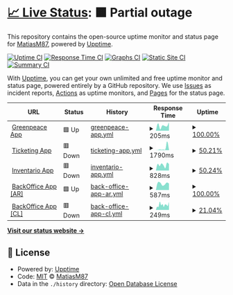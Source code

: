 # [📈 Live Status](https://demo.upptime.js.org): <!--live status--> **🟧 Partial outage**

This repository contains the open-source uptime monitor and status page for [MatiasM87](https://demo.upptime.js.org), powered by [Upptime](https://github.com/upptime/upptime).

[![Uptime CI](https://github.com/MatiasM87/MatiasM87/workflows/Uptime%20CI/badge.svg)](https://github.com/MatiasM87/MatiasM87/actions?query=workflow%3A%22Uptime+CI%22)
[![Response Time CI](https://github.com/MatiasM87/MatiasM87/workflows/Response%20Time%20CI/badge.svg)](https://github.com/MatiasM87/MatiasM87/actions?query=workflow%3A%22Response+Time+CI%22)
[![Graphs CI](https://github.com/MatiasM87/MatiasM87/workflows/Graphs%20CI/badge.svg)](https://github.com/MatiasM87/MatiasM87/actions?query=workflow%3A%22Graphs+CI%22)
[![Static Site CI](https://github.com/MatiasM87/MatiasM87/workflows/Static%20Site%20CI/badge.svg)](https://github.com/MatiasM87/MatiasM87/actions?query=workflow%3A%22Static+Site+CI%22)
[![Summary CI](https://github.com/MatiasM87/MatiasM87/workflows/Summary%20CI/badge.svg)](https://github.com/MatiasM87/MatiasM87/actions?query=workflow%3A%22Summary+CI%22)

With [Upptime](https://upptime.js.org), you can get your own unlimited and free uptime monitor and status page, powered entirely by a GitHub repository. We use [Issues](https://github.com/MatiasM87/MatiasM87/issues) as incident reports, [Actions](https://github.com/MatiasM87/MatiasM87/actions) as uptime monitors, and [Pages](https://demo.upptime.js.org) for the status page.

<!--start: status pages-->
<!-- This summary is generated by Upptime (https://github.com/upptime/upptime) -->
<!-- Do not edit this manually, your changes will be overwritten -->
<!-- prettier-ignore -->
| URL | Status | History | Response Time | Uptime |
| --- | ------ | ------- | ------------- | ------ |
| <img alt="" src="https://icons.duckduckgo.com/ip3/app.greenpeace.org.ar.ico" height="13"> [Greenpeace App](https://app.greenpeace.org.ar/coupon/regular/forms/registration) | 🟩 Up | [greenpeace-app.yml](https://github.com/MatiasM87/uptime/commits/HEAD/history/greenpeace-app.yml) | <details><summary><img alt="Response time graph" src="./graphs/greenpeace-app/response-time-week.png" height="20"> 205ms</summary><br><a href="https://MatiasM87.github.io/uptime/history/greenpeace-app"><img alt="Response time 210" src="https://img.shields.io/endpoint?url=https%3A%2F%2Fraw.githubusercontent.com%2FMatiasM87%2Fuptime%2FHEAD%2Fapi%2Fgreenpeace-app%2Fresponse-time.json"></a><br><a href="https://MatiasM87.github.io/uptime/history/greenpeace-app"><img alt="24-hour response time 332" src="https://img.shields.io/endpoint?url=https%3A%2F%2Fraw.githubusercontent.com%2FMatiasM87%2Fuptime%2FHEAD%2Fapi%2Fgreenpeace-app%2Fresponse-time-day.json"></a><br><a href="https://MatiasM87.github.io/uptime/history/greenpeace-app"><img alt="7-day response time 205" src="https://img.shields.io/endpoint?url=https%3A%2F%2Fraw.githubusercontent.com%2FMatiasM87%2Fuptime%2FHEAD%2Fapi%2Fgreenpeace-app%2Fresponse-time-week.json"></a><br><a href="https://MatiasM87.github.io/uptime/history/greenpeace-app"><img alt="30-day response time 196" src="https://img.shields.io/endpoint?url=https%3A%2F%2Fraw.githubusercontent.com%2FMatiasM87%2Fuptime%2FHEAD%2Fapi%2Fgreenpeace-app%2Fresponse-time-month.json"></a><br><a href="https://MatiasM87.github.io/uptime/history/greenpeace-app"><img alt="1-year response time 210" src="https://img.shields.io/endpoint?url=https%3A%2F%2Fraw.githubusercontent.com%2FMatiasM87%2Fuptime%2FHEAD%2Fapi%2Fgreenpeace-app%2Fresponse-time-year.json"></a></details> | <details><summary><a href="https://MatiasM87.github.io/uptime/history/greenpeace-app">100.00%</a></summary><a href="https://MatiasM87.github.io/uptime/history/greenpeace-app"><img alt="All-time uptime 99.53%" src="https://img.shields.io/endpoint?url=https%3A%2F%2Fraw.githubusercontent.com%2FMatiasM87%2Fuptime%2FHEAD%2Fapi%2Fgreenpeace-app%2Fuptime.json"></a><br><a href="https://MatiasM87.github.io/uptime/history/greenpeace-app"><img alt="24-hour uptime 100.00%" src="https://img.shields.io/endpoint?url=https%3A%2F%2Fraw.githubusercontent.com%2FMatiasM87%2Fuptime%2FHEAD%2Fapi%2Fgreenpeace-app%2Fuptime-day.json"></a><br><a href="https://MatiasM87.github.io/uptime/history/greenpeace-app"><img alt="7-day uptime 100.00%" src="https://img.shields.io/endpoint?url=https%3A%2F%2Fraw.githubusercontent.com%2FMatiasM87%2Fuptime%2FHEAD%2Fapi%2Fgreenpeace-app%2Fuptime-week.json"></a><br><a href="https://MatiasM87.github.io/uptime/history/greenpeace-app"><img alt="30-day uptime 100.00%" src="https://img.shields.io/endpoint?url=https%3A%2F%2Fraw.githubusercontent.com%2FMatiasM87%2Fuptime%2FHEAD%2Fapi%2Fgreenpeace-app%2Fuptime-month.json"></a><br><a href="https://MatiasM87.github.io/uptime/history/greenpeace-app"><img alt="1-year uptime 99.53%" src="https://img.shields.io/endpoint?url=https%3A%2F%2Fraw.githubusercontent.com%2FMatiasM87%2Fuptime%2FHEAD%2Fapi%2Fgreenpeace-app%2Fuptime-year.json"></a></details>
| <img alt="" src="https://icons.duckduckgo.com/ip3/rt.greenpeace.org.ar.ico" height="13"> [Ticketing App](https://rt.greenpeace.org.ar/) | 🟥 Down | [ticketing-app.yml](https://github.com/MatiasM87/uptime/commits/HEAD/history/ticketing-app.yml) | <details><summary><img alt="Response time graph" src="./graphs/ticketing-app/response-time-week.png" height="20"> 1790ms</summary><br><a href="https://MatiasM87.github.io/uptime/history/ticketing-app"><img alt="Response time 641" src="https://img.shields.io/endpoint?url=https%3A%2F%2Fraw.githubusercontent.com%2FMatiasM87%2Fuptime%2FHEAD%2Fapi%2Fticketing-app%2Fresponse-time.json"></a><br><a href="https://MatiasM87.github.io/uptime/history/ticketing-app"><img alt="24-hour response time 397" src="https://img.shields.io/endpoint?url=https%3A%2F%2Fraw.githubusercontent.com%2FMatiasM87%2Fuptime%2FHEAD%2Fapi%2Fticketing-app%2Fresponse-time-day.json"></a><br><a href="https://MatiasM87.github.io/uptime/history/ticketing-app"><img alt="7-day response time 1790" src="https://img.shields.io/endpoint?url=https%3A%2F%2Fraw.githubusercontent.com%2FMatiasM87%2Fuptime%2FHEAD%2Fapi%2Fticketing-app%2Fresponse-time-week.json"></a><br><a href="https://MatiasM87.github.io/uptime/history/ticketing-app"><img alt="30-day response time 821" src="https://img.shields.io/endpoint?url=https%3A%2F%2Fraw.githubusercontent.com%2FMatiasM87%2Fuptime%2FHEAD%2Fapi%2Fticketing-app%2Fresponse-time-month.json"></a><br><a href="https://MatiasM87.github.io/uptime/history/ticketing-app"><img alt="1-year response time 641" src="https://img.shields.io/endpoint?url=https%3A%2F%2Fraw.githubusercontent.com%2FMatiasM87%2Fuptime%2FHEAD%2Fapi%2Fticketing-app%2Fresponse-time-year.json"></a></details> | <details><summary><a href="https://MatiasM87.github.io/uptime/history/ticketing-app">50.21%</a></summary><a href="https://MatiasM87.github.io/uptime/history/ticketing-app"><img alt="All-time uptime 84.98%" src="https://img.shields.io/endpoint?url=https%3A%2F%2Fraw.githubusercontent.com%2FMatiasM87%2Fuptime%2FHEAD%2Fapi%2Fticketing-app%2Fuptime.json"></a><br><a href="https://MatiasM87.github.io/uptime/history/ticketing-app"><img alt="24-hour uptime 50.20%" src="https://img.shields.io/endpoint?url=https%3A%2F%2Fraw.githubusercontent.com%2FMatiasM87%2Fuptime%2FHEAD%2Fapi%2Fticketing-app%2Fuptime-day.json"></a><br><a href="https://MatiasM87.github.io/uptime/history/ticketing-app"><img alt="7-day uptime 50.21%" src="https://img.shields.io/endpoint?url=https%3A%2F%2Fraw.githubusercontent.com%2FMatiasM87%2Fuptime%2FHEAD%2Fapi%2Fticketing-app%2Fuptime-week.json"></a><br><a href="https://MatiasM87.github.io/uptime/history/ticketing-app"><img alt="30-day uptime 47.83%" src="https://img.shields.io/endpoint?url=https%3A%2F%2Fraw.githubusercontent.com%2FMatiasM87%2Fuptime%2FHEAD%2Fapi%2Fticketing-app%2Fuptime-month.json"></a><br><a href="https://MatiasM87.github.io/uptime/history/ticketing-app"><img alt="1-year uptime 84.98%" src="https://img.shields.io/endpoint?url=https%3A%2F%2Fraw.githubusercontent.com%2FMatiasM87%2Fuptime%2FHEAD%2Fapi%2Fticketing-app%2Fuptime-year.json"></a></details>
| <img alt="" src="https://icons.duckduckgo.com/ip3/inventario.voluntariosgreenpeace.cl.ico" height="13"> [Inventario App](https://inventario.voluntariosgreenpeace.cl/) | 🟥 Down | [inventario-app.yml](https://github.com/MatiasM87/uptime/commits/HEAD/history/inventario-app.yml) | <details><summary><img alt="Response time graph" src="./graphs/inventario-app/response-time-week.png" height="20"> 828ms</summary><br><a href="https://MatiasM87.github.io/uptime/history/inventario-app"><img alt="Response time 916" src="https://img.shields.io/endpoint?url=https%3A%2F%2Fraw.githubusercontent.com%2FMatiasM87%2Fuptime%2FHEAD%2Fapi%2Finventario-app%2Fresponse-time.json"></a><br><a href="https://MatiasM87.github.io/uptime/history/inventario-app"><img alt="24-hour response time 487" src="https://img.shields.io/endpoint?url=https%3A%2F%2Fraw.githubusercontent.com%2FMatiasM87%2Fuptime%2FHEAD%2Fapi%2Finventario-app%2Fresponse-time-day.json"></a><br><a href="https://MatiasM87.github.io/uptime/history/inventario-app"><img alt="7-day response time 828" src="https://img.shields.io/endpoint?url=https%3A%2F%2Fraw.githubusercontent.com%2FMatiasM87%2Fuptime%2FHEAD%2Fapi%2Finventario-app%2Fresponse-time-week.json"></a><br><a href="https://MatiasM87.github.io/uptime/history/inventario-app"><img alt="30-day response time 980" src="https://img.shields.io/endpoint?url=https%3A%2F%2Fraw.githubusercontent.com%2FMatiasM87%2Fuptime%2FHEAD%2Fapi%2Finventario-app%2Fresponse-time-month.json"></a><br><a href="https://MatiasM87.github.io/uptime/history/inventario-app"><img alt="1-year response time 916" src="https://img.shields.io/endpoint?url=https%3A%2F%2Fraw.githubusercontent.com%2FMatiasM87%2Fuptime%2FHEAD%2Fapi%2Finventario-app%2Fresponse-time-year.json"></a></details> | <details><summary><a href="https://MatiasM87.github.io/uptime/history/inventario-app">50.24%</a></summary><a href="https://MatiasM87.github.io/uptime/history/inventario-app"><img alt="All-time uptime 85.12%" src="https://img.shields.io/endpoint?url=https%3A%2F%2Fraw.githubusercontent.com%2FMatiasM87%2Fuptime%2FHEAD%2Fapi%2Finventario-app%2Fuptime.json"></a><br><a href="https://MatiasM87.github.io/uptime/history/inventario-app"><img alt="24-hour uptime 50.23%" src="https://img.shields.io/endpoint?url=https%3A%2F%2Fraw.githubusercontent.com%2FMatiasM87%2Fuptime%2FHEAD%2Fapi%2Finventario-app%2Fuptime-day.json"></a><br><a href="https://MatiasM87.github.io/uptime/history/inventario-app"><img alt="7-day uptime 50.24%" src="https://img.shields.io/endpoint?url=https%3A%2F%2Fraw.githubusercontent.com%2FMatiasM87%2Fuptime%2FHEAD%2Fapi%2Finventario-app%2Fuptime-week.json"></a><br><a href="https://MatiasM87.github.io/uptime/history/inventario-app"><img alt="30-day uptime 49.26%" src="https://img.shields.io/endpoint?url=https%3A%2F%2Fraw.githubusercontent.com%2FMatiasM87%2Fuptime%2FHEAD%2Fapi%2Finventario-app%2Fuptime-month.json"></a><br><a href="https://MatiasM87.github.io/uptime/history/inventario-app"><img alt="1-year uptime 85.12%" src="https://img.shields.io/endpoint?url=https%3A%2F%2Fraw.githubusercontent.com%2FMatiasM87%2Fuptime%2FHEAD%2Fapi%2Finventario-app%2Fuptime-year.json"></a></details>
| <img alt="" src="https://icons.duckduckgo.com/ip3/backoffice.greenpeace.org.ar.ico" height="13"> [BackOffice App [AR]](https://backoffice.greenpeace.org.ar/) | 🟩 Up | [back-office-app-ar.yml](https://github.com/MatiasM87/uptime/commits/HEAD/history/back-office-app-ar.yml) | <details><summary><img alt="Response time graph" src="./graphs/back-office-app-ar/response-time-week.png" height="20"> 587ms</summary><br><a href="https://MatiasM87.github.io/uptime/history/back-office-app-ar"><img alt="Response time 578" src="https://img.shields.io/endpoint?url=https%3A%2F%2Fraw.githubusercontent.com%2FMatiasM87%2Fuptime%2FHEAD%2Fapi%2Fback-office-app-ar%2Fresponse-time.json"></a><br><a href="https://MatiasM87.github.io/uptime/history/back-office-app-ar"><img alt="24-hour response time 596" src="https://img.shields.io/endpoint?url=https%3A%2F%2Fraw.githubusercontent.com%2FMatiasM87%2Fuptime%2FHEAD%2Fapi%2Fback-office-app-ar%2Fresponse-time-day.json"></a><br><a href="https://MatiasM87.github.io/uptime/history/back-office-app-ar"><img alt="7-day response time 587" src="https://img.shields.io/endpoint?url=https%3A%2F%2Fraw.githubusercontent.com%2FMatiasM87%2Fuptime%2FHEAD%2Fapi%2Fback-office-app-ar%2Fresponse-time-week.json"></a><br><a href="https://MatiasM87.github.io/uptime/history/back-office-app-ar"><img alt="30-day response time 530" src="https://img.shields.io/endpoint?url=https%3A%2F%2Fraw.githubusercontent.com%2FMatiasM87%2Fuptime%2FHEAD%2Fapi%2Fback-office-app-ar%2Fresponse-time-month.json"></a><br><a href="https://MatiasM87.github.io/uptime/history/back-office-app-ar"><img alt="1-year response time 578" src="https://img.shields.io/endpoint?url=https%3A%2F%2Fraw.githubusercontent.com%2FMatiasM87%2Fuptime%2FHEAD%2Fapi%2Fback-office-app-ar%2Fresponse-time-year.json"></a></details> | <details><summary><a href="https://MatiasM87.github.io/uptime/history/back-office-app-ar">100.00%</a></summary><a href="https://MatiasM87.github.io/uptime/history/back-office-app-ar"><img alt="All-time uptime 99.98%" src="https://img.shields.io/endpoint?url=https%3A%2F%2Fraw.githubusercontent.com%2FMatiasM87%2Fuptime%2FHEAD%2Fapi%2Fback-office-app-ar%2Fuptime.json"></a><br><a href="https://MatiasM87.github.io/uptime/history/back-office-app-ar"><img alt="24-hour uptime 100.00%" src="https://img.shields.io/endpoint?url=https%3A%2F%2Fraw.githubusercontent.com%2FMatiasM87%2Fuptime%2FHEAD%2Fapi%2Fback-office-app-ar%2Fuptime-day.json"></a><br><a href="https://MatiasM87.github.io/uptime/history/back-office-app-ar"><img alt="7-day uptime 100.00%" src="https://img.shields.io/endpoint?url=https%3A%2F%2Fraw.githubusercontent.com%2FMatiasM87%2Fuptime%2FHEAD%2Fapi%2Fback-office-app-ar%2Fuptime-week.json"></a><br><a href="https://MatiasM87.github.io/uptime/history/back-office-app-ar"><img alt="30-day uptime 100.00%" src="https://img.shields.io/endpoint?url=https%3A%2F%2Fraw.githubusercontent.com%2FMatiasM87%2Fuptime%2FHEAD%2Fapi%2Fback-office-app-ar%2Fuptime-month.json"></a><br><a href="https://MatiasM87.github.io/uptime/history/back-office-app-ar"><img alt="1-year uptime 99.98%" src="https://img.shields.io/endpoint?url=https%3A%2F%2Fraw.githubusercontent.com%2FMatiasM87%2Fuptime%2FHEAD%2Fapi%2Fback-office-app-ar%2Fuptime-year.json"></a></details>
| <img alt="" src="https://icons.duckduckgo.com/ip3/backoffice.voluntariosgreenpeace.cl.ico" height="13"> [BackOffice App [CL]](https://backoffice.voluntariosgreenpeace.cl/) | 🟥 Down | [back-office-app-cl.yml](https://github.com/MatiasM87/uptime/commits/HEAD/history/back-office-app-cl.yml) | <details><summary><img alt="Response time graph" src="./graphs/back-office-app-cl/response-time-week.png" height="20"> 249ms</summary><br><a href="https://MatiasM87.github.io/uptime/history/back-office-app-cl"><img alt="Response time 198" src="https://img.shields.io/endpoint?url=https%3A%2F%2Fraw.githubusercontent.com%2FMatiasM87%2Fuptime%2FHEAD%2Fapi%2Fback-office-app-cl%2Fresponse-time.json"></a><br><a href="https://MatiasM87.github.io/uptime/history/back-office-app-cl"><img alt="24-hour response time 0" src="https://img.shields.io/endpoint?url=https%3A%2F%2Fraw.githubusercontent.com%2FMatiasM87%2Fuptime%2FHEAD%2Fapi%2Fback-office-app-cl%2Fresponse-time-day.json"></a><br><a href="https://MatiasM87.github.io/uptime/history/back-office-app-cl"><img alt="7-day response time 249" src="https://img.shields.io/endpoint?url=https%3A%2F%2Fraw.githubusercontent.com%2FMatiasM87%2Fuptime%2FHEAD%2Fapi%2Fback-office-app-cl%2Fresponse-time-week.json"></a><br><a href="https://MatiasM87.github.io/uptime/history/back-office-app-cl"><img alt="30-day response time 215" src="https://img.shields.io/endpoint?url=https%3A%2F%2Fraw.githubusercontent.com%2FMatiasM87%2Fuptime%2FHEAD%2Fapi%2Fback-office-app-cl%2Fresponse-time-month.json"></a><br><a href="https://MatiasM87.github.io/uptime/history/back-office-app-cl"><img alt="1-year response time 198" src="https://img.shields.io/endpoint?url=https%3A%2F%2Fraw.githubusercontent.com%2FMatiasM87%2Fuptime%2FHEAD%2Fapi%2Fback-office-app-cl%2Fresponse-time-year.json"></a></details> | <details><summary><a href="https://MatiasM87.github.io/uptime/history/back-office-app-cl">21.04%</a></summary><a href="https://MatiasM87.github.io/uptime/history/back-office-app-cl"><img alt="All-time uptime 64.79%" src="https://img.shields.io/endpoint?url=https%3A%2F%2Fraw.githubusercontent.com%2FMatiasM87%2Fuptime%2FHEAD%2Fapi%2Fback-office-app-cl%2Fuptime.json"></a><br><a href="https://MatiasM87.github.io/uptime/history/back-office-app-cl"><img alt="24-hour uptime 0.00%" src="https://img.shields.io/endpoint?url=https%3A%2F%2Fraw.githubusercontent.com%2FMatiasM87%2Fuptime%2FHEAD%2Fapi%2Fback-office-app-cl%2Fuptime-day.json"></a><br><a href="https://MatiasM87.github.io/uptime/history/back-office-app-cl"><img alt="7-day uptime 21.04%" src="https://img.shields.io/endpoint?url=https%3A%2F%2Fraw.githubusercontent.com%2FMatiasM87%2Fuptime%2FHEAD%2Fapi%2Fback-office-app-cl%2Fuptime-week.json"></a><br><a href="https://MatiasM87.github.io/uptime/history/back-office-app-cl"><img alt="30-day uptime 24.71%" src="https://img.shields.io/endpoint?url=https%3A%2F%2Fraw.githubusercontent.com%2FMatiasM87%2Fuptime%2FHEAD%2Fapi%2Fback-office-app-cl%2Fuptime-month.json"></a><br><a href="https://MatiasM87.github.io/uptime/history/back-office-app-cl"><img alt="1-year uptime 64.79%" src="https://img.shields.io/endpoint?url=https%3A%2F%2Fraw.githubusercontent.com%2FMatiasM87%2Fuptime%2FHEAD%2Fapi%2Fback-office-app-cl%2Fuptime-year.json"></a></details>

<!--end: status pages-->

[**Visit our status website →**](https://demo.upptime.js.org)

## 📄 License

- Powered by: [Upptime](https://github.com/upptime/upptime)
- Code: [MIT](./LICENSE) © [MatiasM87](https://demo.upptime.js.org)
- Data in the `./history` directory: [Open Database License](https://opendatacommons.org/licenses/odbl/1-0/)
